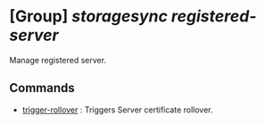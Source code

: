 # [Group] _storagesync registered-server_

Manage registered server.

## Commands

- [trigger-rollover](/Commands/storagesync/registered-server/_trigger-rollover.md)
: Triggers Server certificate rollover.
